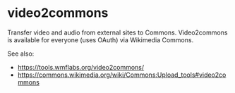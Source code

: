 # video2commons
Transfer video and audio from external sites to Commons. Video2commons is available for everyone (uses OAuth) via Wikimedia Commons.

See also:
* https://tools.wmflabs.org/video2commons/
* https://commons.wikimedia.org/wiki/Commons:Upload_tools#video2commons

